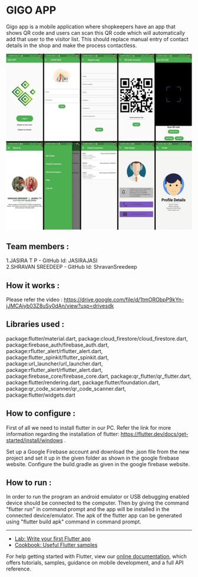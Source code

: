 # GIGO APP

Gigo app is a mobile application where shopkeepers have an app that shows QR code and users can scan this QR code which will automatically add that user to the visitor list. This should replace manual entry of contact details in the shop and make the process contactless.

<img src="gigo_images/GIGO_APP.png" >

## Team members : 
1.JASIRA T P  -  GitHub Id:  JASIRAJASI         
2.SHRAVAN SREEDEEP -  GitHub Id:  ShravanSreedeep

## How it works :
Please refer the video : https://drive.google.com/file/d/1tmORObpP9kYn-jJMCAiyb03Z8uSy0dAn/view?usp=drivesdk
 
 ## Libraries used :
 package:flutter/material.dart,
 package:cloud_firestore/cloud_firestore.dart,
 package:firebase_auth/firebase_auth.dart,
 package:rflutter_alert/rflutter_alert.dart,
 package:flutter_spinkit/flutter_spinkit.dart,
 package:url_launcher/url_launcher.dart,
 package:rflutter_alert/rflutter_alert.dart,
 package:firebase_core/firebase_core.dart,
 package:qr_flutter/qr_flutter.dart,
 package:flutter/rendering.dart,
 package:flutter/foundation.dart,
 package:qr_code_scanner/qr_code_scanner.dart,
 package:flutter/widgets.dart
 
 ## How to configure :
 First of all we need to install flutter in our PC. Refer the link for more information regarding the installation of flutter:
 https://flutter.dev/docs/get-started/install/windows .
 
 Set up a Google Firebase account and download the .json file from the new project and set it up in the given folder as shown in the google firebase website. Configure the 
 build.gradle as given in the google firebase website. 
 
 ## How to run :
 In order to run the program an android emulator or USB debugging enabled device should be connected to the computer. Then by giving the command "flutter run" in command prompt and the app will be installed in the connected device/emulator. The apk of the flutter app can be generated using "flutter build apk" command in command prompt. 
      



-----------------------------------------------------------------------------------------------------------------------------------------------------------
- [Lab: Write your first Flutter app](https://flutter.dev/docs/get-started/codelab)
- [Cookbook: Useful Flutter samples](https://flutter.dev/docs/cookbook)

For help getting started with Flutter, view our
[online documentation](https://flutter.dev/docs), which offers tutorials,
samples, guidance on mobile development, and a full API reference.
